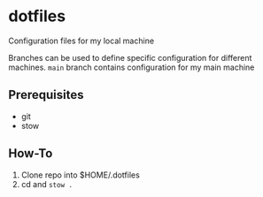 # dotfiles

Configuration files for my local machine

Branches can be used to define specific configuration for different machines. `main` branch contains configuration for my main machine

## Prerequisites
* git
* stow

## How-To
1. Clone repo into $HOME/.dotfiles
2. cd and `stow .`

